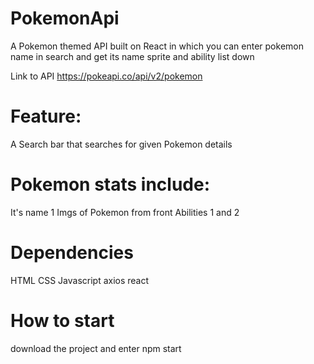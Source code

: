 # PokemonApi
A Pokemon themed API built on React in which you can enter pokemon name in search and get its name sprite and ability list down

Link to API https://pokeapi.co/api/v2/pokemon

# Feature:
A Search bar that searches for given Pokemon details

# Pokemon stats include:
It's name
1 Imgs of Pokemon from front
Abilities 1 and 2

# Dependencies
HTML
CSS
Javascript
axios
react

# How to start
download the project and enter npm start 


